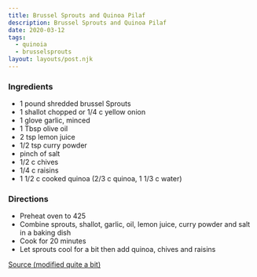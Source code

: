 ```yaml
---
title: Brussel Sprouts and Quinoa Pilaf
description: Brussel Sprouts and Quinoa Pilaf
date: 2020-03-12
tags:
  - quinoia
  - brusselsprouts
layout: layouts/post.njk
---
```


### Ingredients

- 1 pound shredded brussel Sprouts
- 1 shallot chopped or 1/4 c yellow onion
- 1 glove garlic, minced
- 1 Tbsp olive oil
- 2 tsp lemon juice
- 1/2 tsp curry powder
- pinch of salt
- 1/2 c chives
- 1/4 c raisins
- 1 1/2 c cooked quinoa (2/3 c quinoa, 1 1/3 c water)

### Directions

- Preheat oven to 425
- Combine sprouts, shallot, garlic, oil, lemon juice, curry powder and salt in a baking dish
- Cook for 20 minutes
- Let sprouts cool for a bit then add quinoa, chives and raisins

[Source (modified quite a bit)](https://www.thugkitchen.com/recipes/cranberry-and-quinoa-pilaf-roasted-brussels-sprouts)

